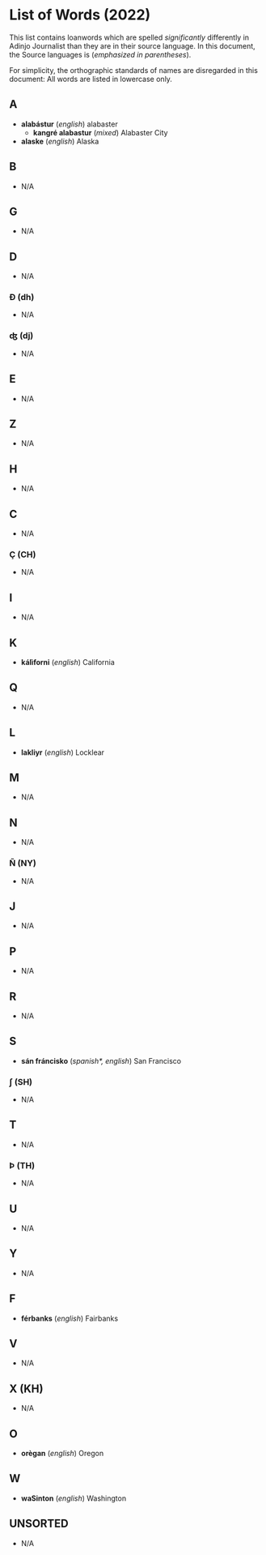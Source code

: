 # List of Words (2022)

This list contains loanwords which are spelled _significantly_ differently in Adinjo Journalist than they are in their source language. In this document, the Source languages is (_emphasized in parentheses_).

For simplicity, the orthographic standards of names are disregarded in this document: All words are listed in lowercase only.

## A

+ **alabástur** (_english_) alabaster
  + **kangré alabastur** (_mixed_) Alabaster City
+ **alaske** (_english_) Alaska

## B

+ N/A

## G

+ N/A

## D

+ N/A

### Ð (dh)

+ N/A

### ʤ (dj)

+ N/A

## E

+ N/A

## Z

+ N/A

## H

+ N/A

## C

+ N/A

### Ç (CH)

+ N/A

## I

+ N/A

## K

+ **kálìforni** (_english_) California

## Q

+ N/A

## L

+ **lakliyr** (_english_) Locklear

## M

+ N/A

## N

+ N/A

### Ñ (NY)

+ N/A

## J

+ N/A

## P

+ N/A

## R

+ N/A

## S

+ **sán fráncisko** (_spanish\*, english_) San Francisco

### ʃ (SH)

+ N/A

## T

+ N/A

### Þ (TH)

+ N/A

## U

+ N/A

## Y

+ N/A

## F

+ **férbanks** (_english_) Fairbanks

## V

+ N/A

## X (KH)

+ N/A

## O

+ **orègan** (_english_) Oregon

## W

+ **waSinton** (_english_) Washington

## UNSORTED

+ N/A
